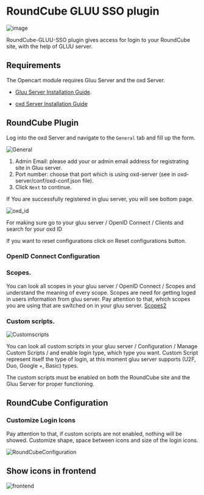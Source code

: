 # RoundCube GLUU SSO plugin 
![image](https://raw.githubusercontent.com/GluuFederation/gluu-sso-RoundCube-plugin/master/plugin.jpg)

RoundCube-GLUU-SSO plugin gives access for login to your RoundCube site, with the help of GLUU server.
 
## Requirements
The Opencart module requires Gluu Server and the oxd Server.

* [Gluu Server Installation Guide](https://www.gluu.org/docs/deployment/).

* [oxd Server Installation Guide](https://oxd.gluu.org/docs/oxdserver/install/)

## RoundCube Plugin
Log into the oxd Server and navigate to the `General` tab and fill up the form.

![General](https://raw.githubusercontent.com/GluuFederation/gluu-sso-RoundCube-plugin/master/docu/6.png)  

1. Admin Email: please add your or admin email address for registrating site in Gluu server.
2. Port number: choose that port which is using oxd-server (see in oxd-server/conf/oxd-conf.json file).
3. Click ```Next``` to continue.

If You are successfully registered in gluu server, you will see bottom page.

![oxd_id](https://raw.githubusercontent.com/GluuFederation/gluu-sso-RoundCube-plugin/master/docu/7.png)

For making sure go to your gluu server / OpenID Connect / Clients and search for your oxd ID

If you want to reset configurations click on Reset configurations button.

### OpenID Connect Configuration
### Scopes.
You can look all scopes in your gluu server / OpenID Connect / Scopes and understand the meaning of  every scope.
Scopes are need for getting loged in users information from gluu server.
Pay attention to that, which scopes you are using that are switched on in your gluu server.
[Scopes2](https://raw.githubusercontent.com/GluuFederation/gluu-sso-RoundCube-plugin/master/docu/9.png) 

### Custom scripts.

![Customscripts](https://raw.githubusercontent.com/GluuFederation/gluu-sso-RoundCube-plugin/master/docu/10.png)  

You can look all custom scripts in your gluu server / Configuration / Manage Custom Scripts / and enable login type, which type you want.
Custom Script represent itself the type of login, at this moment gluu server supports (U2F, Duo, Google +, Basic) types.

The custom scripts must be enabled on both the RoundCube site and the Gluu Server for proper functioning.
## RoundCube Configuration
### Customize Login Icons
 
Pay attention to that, if custom scripts are not enabled, nothing will be showed.
Customize shape, space between icons and size of the login icons.

![RoundCubeConfiguration](https://raw.githubusercontent.com/GluuFederation/gluu-sso-RoundCube-plugin/master/docu/11.png)  

## Show icons in frontend

![frontend](https://raw.githubusercontent.com/GluuFederation/gluu-sso-RoundCube-plugin/master/docu/12.png) 
